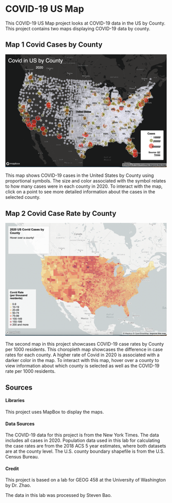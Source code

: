 # COVID-19 US Map

This COVID-19 US Map project looks at COVID-19 data in the US by County. This project contains two maps displaying COVID-19 data by county.

## Map 1 Covid Cases by County
![Map1](/img/map1.png)

This map shows COVID-19 cases in the United States by County using proportional symbols. The size and color associated with the symbol relates to how many cases were in each county in 2020. To interact with the map, click on a point to see more detailed information about the cases in the selected county.

## Map 2 Covid Case Rate by County
![Map2](/img/map2.png)

The second map in this project showcases COVID-19 case rates by County per 1000 residents. This choropleth map showcases the difference in case rates for each county. A higher rate of Covid in 2020 is associated with a darker color in the map. To interact with this map, hover over a county to view information about which county is selected as well as the COVID-19 rate per 1000 residents.

## Sources
#### Libraries
This project uses MapBox to display the maps.

#### Data Sources
The COVID-19 data for this project is from the New York Times. The data includes all cases in 2020. Population data used in this lab for calculating the case rates are from the 2018 ACS 5 year estimates, where both datasets are at the county level. The U.S. county boundary shapefile is from the U.S. Census Bureau.

#### Credit
This project is based on a lab for GEOG 458 at the University of Washington by Dr. Zhao.

The data in this lab was processed by Steven Bao.